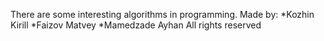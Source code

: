 There are some interesting algorithms in programming.
Made by:
*Kozhin Kirill
*Faizov Matvey
*Mamedzade Ayhan
All rights reserved

